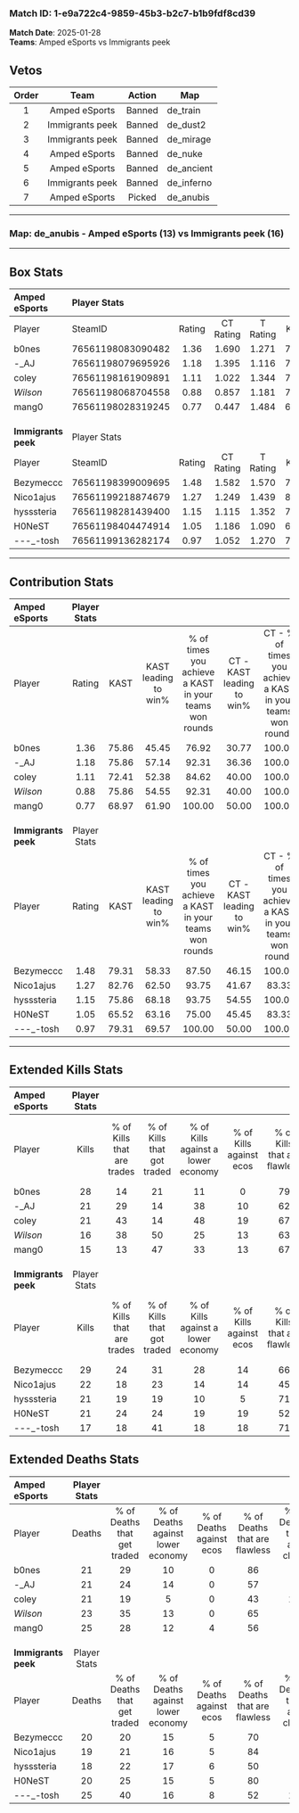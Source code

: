 ### Match ID: 1-e9a722c4-9859-45b3-b2c7-b1b9fdf8cd39  
**Match Date**: 2025-01-28  
**Teams**: Amped eSports vs Immigrants peek  

## Vetos  

| Order | Team | Action | Map |
| :---: | :--: | :----: | --- |
| 1 | Amped eSports | Banned | de_train |
| 2 | Immigrants peek | Banned | de_dust2 |
| 3 | Immigrants peek | Banned | de_mirage |
| 4 | Amped eSports | Banned | de_nuke |
| 5 | Amped eSports | Banned | de_ancient |
| 6 | Immigrants peek | Banned | de_inferno |
| 7 | Amped eSports | Picked | de_anubis |

---  

### **Map**: de_anubis - Amped eSports (13) vs Immigrants peek (16)  
---  

## Box Stats  

| **Amped eSports**   | Player Stats      |        |           |          |       |      |       |         |        |      |     |
| :- | :- | :-: | :-: | :-: | :-: | :-: | :-: | :-: | :-: | :-: | :-: |
| Player              | SteamID           | Rating | CT Rating | T Rating | KAST  | ADR  | Kills | Assists | Deaths | K/D  | HS% |
| b0nes               | 76561198083090482 |  1.36  |   1.690   |  1.271   | 75.86 | 88.1 |  28   |    4    |   21   | 1.33 | 10  |
| -_AJ                | 76561198079695926 |  1.18  |   1.395   |  1.116   | 75.86 | 92.1 |  21   |   10    |   21   | 1.00 | 47  |
| coley               | 76561198161909891 |  1.11  |   1.022   |  1.344   | 72.41 | 78.2 |  21   |   10    |   21   | 1.00 | 66  |
| _Wilson_            | 76561198068704558 |  0.88  |   0.857   |  1.181   | 75.86 | 61.9 |  16   |    3    |   23   | 0.70 | 68  |
| mang0               | 76561198028319245 |  0.77  |   0.447   |  1.484   | 68.97 | 63.2 |  15   |    4    |   25   | 0.60 | 53  |
|                     |                   |        |           |          |       |      |       |         |        |      |     |
|                     |                   |        |           |          |       |      |       |         |        |      |     |
|                     |                   |        |           |          |       |      |       |         |        |      |     |
| **Immigrants peek** | Player Stats      |        |           |          |       |      |       |         |        |      |     |
| Player              | SteamID           | Rating | CT Rating | T Rating | KAST  | ADR  | Kills | Assists | Deaths | K/D  | HS% |
| Bezymeccc           | 76561198399009695 |  1.48  |   1.582   |  1.570   | 79.31 | 98.8 |  29   |    7    |   20   | 1.45 | 55  |
| Nico1ajus           | 76561199218874679 |  1.27  |   1.249   |  1.439   | 82.76 | 84.1 |  22   |    7    |   19   | 1.16 | 36  |
| hysssteria          | 76561198281439400 |  1.15  |   1.115   |  1.352   | 75.86 | 72.1 |  21   |    4    |   18   | 1.17 | 42  |
| H0NeST              | 76561198404474914 |  1.05  |   1.186   |  1.090   | 65.52 | 73.7 |  21   |    4    |   20   | 1.05 | 71  |
| -_-_-_-tosh         | 76561199136282174 |  0.97  |   1.052   |  1.270   | 79.31 | 77.0 |  17   |   11    |   25   | 0.68 | 58  |
---  

## Contribution Stats  

| **Amped eSports**   | Player Stats |       |                      |                                                        |                           |                                                             |                          |                                                            |
| :- | :-: | :-: | :-: | :-: | :-: | :-: | :-: | :-: |
| Player              |    Rating    | KAST  | KAST leading to win% | % of times you achieve a KAST in your teams won rounds | CT - KAST leading to win% | CT - % of times you achieve a KAST in your teams won rounds | T - KAST leading to win% | T - % of times you achieve a KAST in your teams won rounds |
| b0nes               |     1.36     | 75.86 |        45.45         |                         76.92                          |           30.77           |                           100.00                            |          66.67           |                           66.67                            |
| -_AJ                |     1.18     | 75.86 |        57.14         |                         92.31                          |           36.36           |                           100.00                            |          80.00           |                           88.89                            |
| coley               |     1.11     | 72.41 |        52.38         |                         84.62                          |           40.00           |                           100.00                            |          63.64           |                           77.78                            |
| _Wilson_            |     0.88     | 75.86 |        54.55         |                         92.31                          |           40.00           |                           100.00                            |          66.67           |                           88.89                            |
| mang0               |     0.77     | 68.97 |        61.90         |                         100.00                         |           50.00           |                           100.00                            |          69.23           |                           100.00                           |
|                     |              |       |                      |                                                        |                           |                                                             |                          |                                                            |
|                     |              |       |                      |                                                        |                           |                                                             |                          |                                                            |
|                     |              |       |                      |                                                        |                           |                                                             |                          |                                                            |
| **Immigrants peek** | Player Stats |       |                      |                                                        |                           |                                                             |                          |                                                            |
| Player              |    Rating    | KAST  | KAST leading to win% | % of times you achieve a KAST in your teams won rounds | CT - KAST leading to win% | CT - % of times you achieve a KAST in your teams won rounds | T - KAST leading to win% | T - % of times you achieve a KAST in your teams won rounds |
| Bezymeccc           |     1.48     | 79.31 |        58.33         |                         87.50                          |           46.15           |                           100.00                            |          72.73           |                           80.00                            |
| Nico1ajus           |     1.27     | 82.76 |        62.50         |                         93.75                          |           41.67           |                            83.33                            |          83.33           |                           100.00                           |
| hysssteria          |     1.15     | 75.86 |        68.18         |                         93.75                          |           54.55           |                           100.00                            |          81.82           |                           90.00                            |
| H0NeST              |     1.05     | 65.52 |        63.16         |                         75.00                          |           45.45           |                            83.33                            |          87.50           |                           70.00                            |
| -_-_-_-tosh         |     0.97     | 79.31 |        69.57         |                         100.00                         |           50.00           |                           100.00                            |          90.91           |                           100.00                           |
---  

## Extended Kills Stats  

| **Amped eSports**   | Player Stats |                            |                            |                                    |                         |                              |                                 |                                       |                    |           |
| :- | :-: | :-: | :-: | :-: | :-: | :-: | :-: | :-: | :-: | :-: |
| Player              |    Kills     | % of Kills that are trades | % of Kills that got traded | % of Kills against a lower economy | % of Kills against ecos | % of Kills that are flawless | % of Kills that are close duels | % of Kills that are assisted by flash | Pistol Round Kills | AWP Kills |
| b0nes               |      28      |             14             |             21             |                 11                 |            0            |              79              |                0                |                   0                   |         21         |     0     |
| -_AJ                |      21      |             29             |             14             |                 38                 |           10            |              62              |                5                |                   5                   |         0          |     3     |
| coley               |      21      |             43             |             14             |                 48                 |           19            |              67              |                5                |                   0                   |         0          |     0     |
| _Wilson_            |      16      |             38             |             50             |                 25                 |           13            |              63              |               19                |                   6                   |         0          |     2     |
| mang0               |      15      |             13             |             47             |                 33                 |           13            |              67              |                7                |                   7                   |         0          |     0     |
|                     |              |                            |                            |                                    |                         |                              |                                 |                                       |                    |           |
|                     |              |                            |                            |                                    |                         |                              |                                 |                                       |                    |           |
|                     |              |                            |                            |                                    |                         |                              |                                 |                                       |                    |           |
| **Immigrants peek** | Player Stats |                            |                            |                                    |                         |                              |                                 |                                       |                    |           |
| Player              |    Kills     | % of Kills that are trades | % of Kills that got traded | % of Kills against a lower economy | % of Kills against ecos | % of Kills that are flawless | % of Kills that are close duels | % of Kills that are assisted by flash | Pistol Round Kills | AWP Kills |
| Bezymeccc           |      29      |             24             |             31             |                 28                 |           14            |              66              |                7                |                   0                   |         3          |     3     |
| Nico1ajus           |      22      |             18             |             23             |                 14                 |           14            |              45              |               14                |                   0                   |         15         |     3     |
| hysssteria          |      21      |             19             |             19             |                 10                 |            5            |              71              |                0                |                   0                   |         0          |     0     |
| H0NeST              |      21      |             24             |             24             |                 19                 |           19            |              52              |                0                |                   0                   |         0          |     3     |
| -_-_-_-tosh         |      17      |             18             |             41             |                 18                 |           18            |              71              |                6                |                   0                   |         0          |     0     |
## Extended Deaths Stats  

| **Amped eSports**   | Player Stats |                             |                                   |                          |                               |                            |                           |               |
| :- | :-: | :-: | :-: | :-: | :-: | :-: | :-: | :-: |
| Player              |    Deaths    | % of Deaths that get traded | % of Deaths against lower economy | % of Deaths against ecos | % of Deaths that are flawless | % of Deaths that are close | % of Deaths while blinded | Deaths to AWP |
| b0nes               |      21      |             29              |                10                 |            0             |              86               |             0              |             0             |       1       |
| -_AJ                |      21      |             24              |                14                 |            0             |              57               |             0              |             0             |       5       |
| coley               |      21      |             19              |                 5                 |            0             |              43               |             14             |             0             |       3       |
| _Wilson_            |      23      |             35              |                13                 |            0             |              65               |             9              |             0             |       3       |
| mang0               |      25      |             28              |                12                 |            4             |              56               |             4              |             0             |       6       |
|                     |              |                             |                                   |                          |                               |                            |                           |               |
|                     |              |                             |                                   |                          |                               |                            |                           |               |
|                     |              |                             |                                   |                          |                               |                            |                           |               |
| **Immigrants peek** | Player Stats |                             |                                   |                          |                               |                            |                           |               |
| Player              |    Deaths    | % of Deaths that get traded | % of Deaths against lower economy | % of Deaths against ecos | % of Deaths that are flawless | % of Deaths that are close | % of Deaths while blinded | Deaths to AWP |
| Bezymeccc           |      20      |             20              |                15                 |            5             |              70               |             5              |             5             |       3       |
| Nico1ajus           |      19      |             21              |                16                 |            5             |              84               |             0              |             0             |       5       |
| hysssteria          |      18      |             22              |                17                 |            6             |              50               |             6              |             0             |       3       |
| H0NeST              |      20      |             25              |                15                 |            5             |              80               |             5              |             0             |       9       |
| -_-_-_-tosh         |      25      |             40              |                16                 |            8             |              52               |             12             |             8             |       1       |
